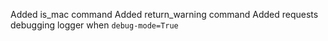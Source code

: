 Added is_mac command
Added return_warning command
Added requests debugging logger when `debug-mode=True`